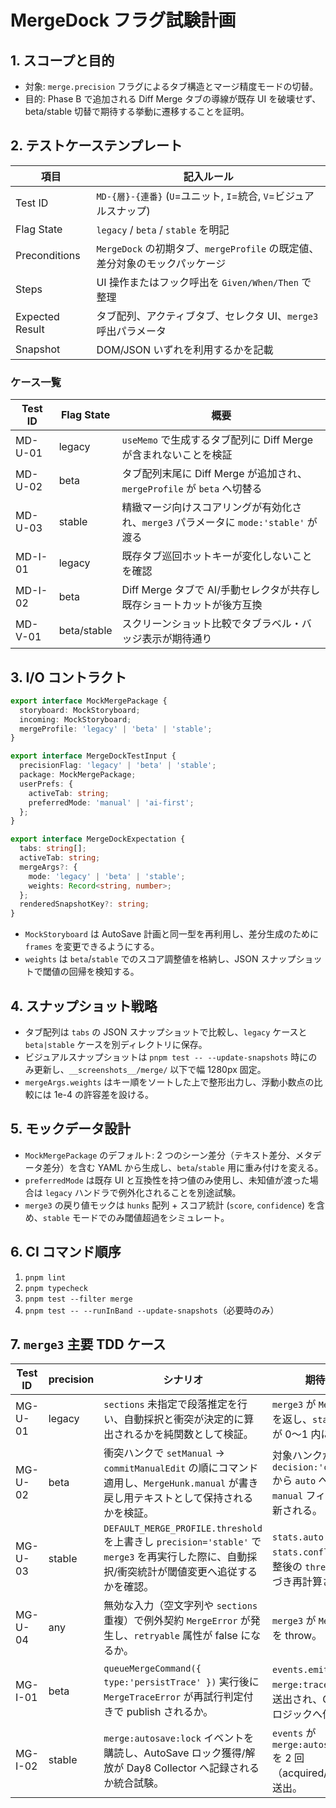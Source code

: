 # MergeDock フラグ試験計画

## 1. スコープと目的
- 対象: `merge.precision` フラグによるタブ構造とマージ精度モードの切替。
- 目的: Phase B で追加される Diff Merge タブの導線が既存 UI を破壊せず、beta/stable 切替で期待する挙動に遷移することを証明。

## 2. テストケーステンプレート
| 項目 | 記入ルール |
| --- | --- |
| Test ID | `MD-{層}-{連番}` (`U`=ユニット, `I`=統合, `V`=ビジュアルスナップ) |
| Flag State | `legacy` / `beta` / `stable` を明記 |
| Preconditions | `MergeDock` の初期タブ、`mergeProfile` の既定値、差分対象のモックパッケージ |
| Steps | UI 操作またはフック呼出を `Given/When/Then` で整理 |
| Expected Result | タブ配列、アクティブタブ、セレクタ UI、`merge3` 呼出パラメータ |
| Snapshot | DOM/JSON いずれを利用するかを記載 |

### ケース一覧
| Test ID | Flag State | 概要 |
| --- | --- | --- |
| MD-U-01 | legacy | `useMemo` で生成するタブ配列に Diff Merge が含まれないことを検証 |
| MD-U-02 | beta | タブ配列末尾に Diff Merge が追加され、`mergeProfile` が `beta` へ切替る |
| MD-U-03 | stable | 精緻マージ向けスコアリングが有効化され、`merge3` パラメータに `mode:'stable'` が渡る |
| MD-I-01 | legacy | 既存タブ巡回ホットキーが変化しないことを確認 |
| MD-I-02 | beta | Diff Merge タブで AI/手動セレクタが共存し既存ショートカットが後方互換 |
| MD-V-01 | beta/stable | スクリーンショット比較でタブラベル・バッジ表示が期待通り |

## 3. I/O コントラクト
```typescript
export interface MockMergePackage {
  storyboard: MockStoryboard;
  incoming: MockStoryboard;
  mergeProfile: 'legacy' | 'beta' | 'stable';
}

export interface MergeDockTestInput {
  precisionFlag: 'legacy' | 'beta' | 'stable';
  package: MockMergePackage;
  userPrefs: {
    activeTab: string;
    preferredMode: 'manual' | 'ai-first';
  };
}

export interface MergeDockExpectation {
  tabs: string[];
  activeTab: string;
  mergeArgs?: {
    mode: 'legacy' | 'beta' | 'stable';
    weights: Record<string, number>;
  };
  renderedSnapshotKey?: string;
}
```
- `MockStoryboard` は AutoSave 計画と同一型を再利用し、差分生成のために `frames` を変更できるようにする。
- `weights` は `beta`/`stable` でのスコア調整値を格納し、JSON スナップショットで閾値の回帰を検知する。

## 4. スナップショット戦略
- タブ配列は `tabs` の JSON スナップショットで比較し、`legacy` ケースと `beta|stable` ケースを別ディレクトリに保存。
- ビジュアルスナップショットは `pnpm test -- --update-snapshots` 時にのみ更新し、`__screenshots__/merge/` 以下で幅 1280px 固定。
- `mergeArgs.weights` はキー順をソートした上で整形出力し、浮動小数点の比較には 1e-4 の許容差を設ける。

## 5. モックデータ設計
- `MockMergePackage` のデフォルト: 2 つのシーン差分（テキスト差分、メタデータ差分）を含む YAML から生成し、`beta`/`stable` 用に重み付けを変える。
- `preferredMode` は既存 UI と互換性を持つ値のみ使用し、未知値が渡った場合は `legacy` ハンドラで例外化されることを別途試験。
- `merge3` の戻り値モックは `hunks` 配列 + スコア統計 (`score`, `confidence`) を含め、`stable` モードでのみ閾値超過をシミュレート。

## 6. CI コマンド順序
1. `pnpm lint`
2. `pnpm typecheck`
3. `pnpm test --filter merge`
4. `pnpm test -- --runInBand --update-snapshots`（必要時のみ）

## 7. `merge3` 主要 TDD ケース
| Test ID | precision | シナリオ | 期待結果 | 参考 |
| --- | --- | --- | --- | --- |
| MG-U-01 | legacy | `sections` 未指定で段落推定を行い、自動採択と衝突が決定的に算出されるかを純関数として検証。 | `merge3` が `MergeResult` を返し、`stats.avgSim` が 0〜1 内に収まる。 | 【F:src/lib/merge.ts†L19-L63】 |
| MG-U-02 | beta | 衝突ハンクで `setManual` → `commitManualEdit` の順にコマンド適用し、`MergeHunk.manual` が書き戻し用テキストとして保持されるかを検証。 | 対象ハンクが `decision:'conflict'` から `auto` へ変化し、`manual` フィールドが更新される。 | 【F:src/lib/merge.ts†L27-L56】 |
| MG-U-03 | stable | `DEFAULT_MERGE_PROFILE.threshold` を上書きし `precision='stable'` で `merge3` を再実行した際に、自動採択/衝突統計が閾値変更へ追従するかを確認。 | `stats.auto` と `stats.conflicts` が調整後の `threshold` に基づき再計算される。 | 【F:src/lib/merge.ts†L1-L48】 |
| MG-U-04 | any | 無効な入力（空文字列や `sections` 重複）で例外契約 `MergeError` が発生し、`retryable` 属性が false になるか。 | `merge3` が `MergeError` を throw。 | 【F:src/lib/merge.ts†L39-L78】 |
| MG-I-01 | beta | `queueMergeCommand({ type:'persistTrace' })` 実行後に `MergeTraceError` が再試行判定付きで publish されるか。 | `events.emit` へ `merge:trace:error` が送出され、Collector 側ロジックへ伝搬。 | 【F:src/lib/merge.ts†L28-L78】 |
| MG-I-02 | stable | `merge:autosave:lock` イベントを購読し、AutoSave ロック獲得/解放が Day8 Collector へ記録されるか統合試験。 | `events` が `merge:autosave:lock` を 2 回（acquired/released）送出。 | 【F:src/lib/merge.ts†L28-L78】【F:Day8/docs/day8/design/03_architecture.md†L3-L27】 |
